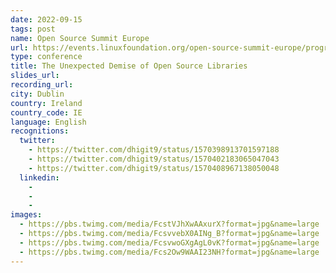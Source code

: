 ```yaml
---
date: 2022-09-15
tags: post
name: Open Source Summit Europe
url: https://events.linuxfoundation.org/open-source-summit-europe/program/schedule/
type: conference
title: The Unexpected Demise of Open Source Libraries
slides_url:
recording_url: 
city: Dublin
country: Ireland
country_code: IE
language: English
recognitions:
  twitter:
    - https://twitter.com/dhigit9/status/1570398913701597188
    - https://twitter.com/dhigit9/status/1570402183065047043
    - https://twitter.com/dhigit9/status/1570408967138050048
  linkedin:
    - 
    - 
    - 
images:
  - https://pbs.twimg.com/media/FcstVJhXwAAxurX?format=jpg&name=large
  - https://pbs.twimg.com/media/FcsvvebX0AINg_B?format=jpg&name=large
  - https://pbs.twimg.com/media/FcsvwoGXgAgL0vK?format=jpg&name=large
  - https://pbs.twimg.com/media/Fcs2Ow9WAAI23NH?format=jpg&name=large
---
```

